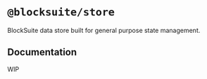 # `@blocksuite/store`

BlockSuite data store built for general purpose state management.

## Documentation

WIP
